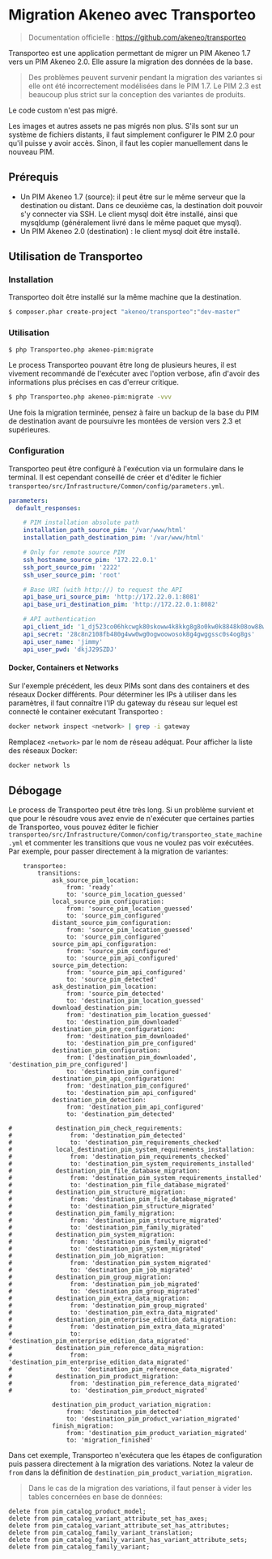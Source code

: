 # Migration Akeneo avec Transporteo

> Documentation officielle : https://github.com/akeneo/transporteo

Transporteo est une application permettant de migrer un PIM Akeneo 1.7 vers
un PIM Akeneo 2.0. Elle assure la migration des données de la base.

> Des problèmes peuvent survenir pendant la migration des variantes si elle ont
été incorrectement modélisées dans le PIM 1.7. Le PIM 2.3 est beaucoup plus strict
sur la conception des variantes de produits.

Le code custom n'est pas migré.

Les images et autres assets ne pas migrés non plus. S'ils sont sur un système de fichiers distants, il faut simplement configurer le PIM 2.0 pour qu'il puisse y avoir accès. Sinon, il faut les copier manuellement dans le nouveau PIM.

## Prérequis

* Un PIM Akeneo 1.7 (source): il peut être sur le même serveur que la destination ou distant. Dans ce deuxième cas, la destination doit pouvoir s'y connecter via SSH. Le client mysql doit être installé, ainsi que mysqldump (généralement livré dans le même paquet que mysql).
* Un PIM Akeneo 2.0 (destination) : le client mysql doit être installé.

## Utilisation de Transporteo

### Installation

Transporteo doit être installé sur la même machine que la destination.

```bash
$ composer.phar create-project "akeneo/transporteo":"dev-master"
```
### Utilisation
```bash
$ php Transporteo.php akeneo-pim:migrate
```
Le process Transporteo pouvant être long de plusieurs heures, il est vivement recommandé de l'exécuter avec l'option verbose, afin d'avoir des informations plus précises en cas d'erreur critique.
```bash
$ php Transporteo.php akeneo-pim:migrate -vvv
```
Une fois la migration terminée, pensez à faire un backup de la base du PIM de destination avant de poursuivre les montées de version vers 2.3 et supérieures.

### Configuration
Transporteo peut être configuré à l'exécution via un formulaire dans le terminal. Il est cependant conseillé de créer et d'éditer le fichier `transporteo/src/Infrastructure/Common/config/parameters.yml`.

```yaml
parameters:
  default_responses:

    # PIM installation absolute path
    installation_path_source_pim: '/var/www/html'
    installation_path_destination_pim: '/var/www/html'

    # Only for remote source PIM
    ssh_hostname_source_pim: '172.22.0.1'
    ssh_port_source_pim: '2222'
    ssh_user_source_pim: 'root'

    # Base URI (with http://) to request the API
    api_base_uri_source_pim: 'http://172.22.0.1:8081'
    api_base_uri_destination_pim: 'http://172.22.0.1:8082'

    # API authentication
    api_client_id: '1_dj523co06hkcwgk80skoww4k8kkg8g8o0kw0k8848k08ow88w'
    api_secret: '28c8n2108fb480g4ww0wg0ogwoowosok8g4gwggssc0s4og8gs'
    api_user_name: 'jimmy'
    api_user_pwd: 'dkjJ29SZDJ'
```
#### Docker, Containers et Networks
Sur l'exemple précédent, les deux PIMs sont dans des containers et des réseaux Docker différents. Pour déterminer les IPs à utiliser dans les paramètres, il faut connaître l'IP du gateway du réseau sur lequel est connecté le container exécutant Transporteo :
```bash
docker network inspect <network> | grep -i gateway
```
Remplacez `<network>` par le nom de réseau adéquat. Pour afficher la liste des réseaux Docker:
```bash
docker network ls
```

## Débogage
Le process de Transporteo peut être très long. Si un problème survient et que pour le résoudre vous avez envie de n'exécuter que certaines parties de Transporteo, vous pouvez éditer le fichier `transporteo/src/Infrastructure/Common/config/transporteo_state_machine.yml` et commenter les transitions que vous ne voulez pas voir exécutées. Par exemple, pour passer directement à la migration de variantes:
```workflows:
    transporteo:
        transitions:
            ask_source_pim_location:
                from: 'ready'
                to: 'source_pim_location_guessed'
            local_source_pim_configuration:
                from: 'source_pim_location_guessed'
                to: 'source_pim_configured'
            distant_source_pim_configuration:
                from: 'source_pim_location_guessed'
                to: 'source_pim_configured'
            source_pim_api_configuration:
                from: 'source_pim_configured'
                to: 'source_pim_api_configured'
            source_pim_detection:
                from: 'source_pim_api_configured'
                to: 'source_pim_detected'
            ask_destination_pim_location:
                from: 'source_pim_detected'
                to: 'destination_pim_location_guessed'
            download_destination_pim:
                from: 'destination_pim_location_guessed'
                to: 'destination_pim_downloaded'
            destination_pim_pre_configuration:
                from: 'destination_pim_downloaded'
                to: 'destination_pim_pre_configured'
            destination_pim_configuration:
                from: ['destination_pim_downloaded', 'destination_pim_pre_configured']
                to: 'destination_pim_configured'
            destination_pim_api_configuration:
                from: 'destination_pim_configured'
                to: 'destination_pim_api_configured'
            destination_pim_detection:
                from: 'destination_pim_api_configured'
                to: 'destination_pim_detected'

#            destination_pim_check_requirements:
#                from: 'destination_pim_detected'
#                to: 'destination_pim_requirements_checked'
#            local_destination_pim_system_requirements_installation:
#                from: 'destination_pim_requirements_checked'
#                to: 'destination_pim_system_requirements_installed'
#            destination_pim_file_database_migration:
#                from: 'destination_pim_system_requirements_installed'
#                to: 'destination_pim_file_database_migrated'
#            destination_pim_structure_migration:
#                from: 'destination_pim_file_database_migrated'
#                to: 'destination_pim_structure_migrated'
#            destination_pim_family_migration:
#                from: 'destination_pim_structure_migrated'
#                to: 'destination_pim_family_migrated'
#            destination_pim_system_migration:
#                from: 'destination_pim_family_migrated'
#                to: 'destination_pim_system_migrated'
#            destination_pim_job_migration:
#                from: 'destination_pim_system_migrated'
#                to: 'destination_pim_job_migrated'
#            destination_pim_group_migration:
#                from: 'destination_pim_job_migrated'
#                to: 'destination_pim_group_migrated'
#            destination_pim_extra_data_migration:
#                from: 'destination_pim_group_migrated'
#                to: 'destination_pim_extra_data_migrated'
#            destination_pim_enterprise_edition_data_migration:
#                from: 'destination_pim_extra_data_migrated'
#                to: 'destination_pim_enterprise_edition_data_migrated'
#            destination_pim_reference_data_migration:
#                from: 'destination_pim_enterprise_edition_data_migrated'
#                to: 'destination_pim_reference_data_migrated'
#            destination_pim_product_migration:
#                from: 'destination_pim_reference_data_migrated'
#                to: 'destination_pim_product_migrated'

            destination_pim_product_variation_migration:
                from: 'destination_pim_detected'
                to: 'destination_pim_product_variation_migrated'
            finish_migration:
                from: 'destination_pim_product_variation_migrated'
                to: 'migration_finished'
```
Dans cet exemple, Transporteo n'exécutera que les étapes de configuration puis passera directement à la migration des variations. Notez la valeur de `from` dans la définition de `destination_pim_product_variation_migration`. 

> Dans le cas de la migration des variations, il faut penser à vider les tables concernées en base de données:
```mysql
delete from pim_catalog_product_model;
delete from pim_catalog_variant_attribute_set_has_axes;
delete from pim_catalog_variant_attribute_set_has_attributes;
delete from pim_catalog_family_variant_translation;
delete from pim_catalog_family_variant_has_variant_attribute_sets;
delete from pim_catalog_family_variant;
```
